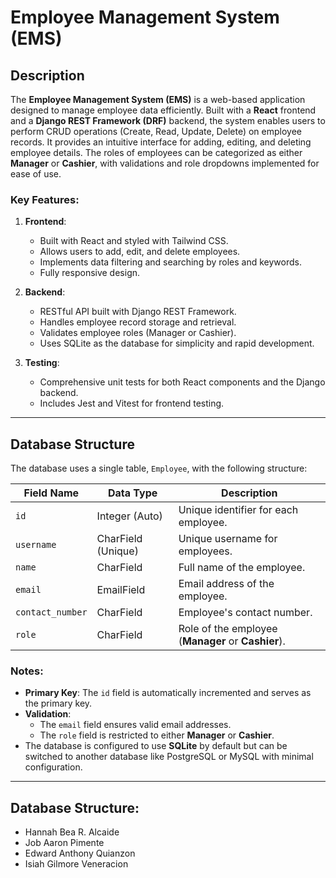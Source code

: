 # Employee Management System (EMS)

## Description
The **Employee Management System (EMS)** is a web-based application designed to manage employee data efficiently. Built with a **React** frontend and a **Django REST Framework (DRF)** backend, the system enables users to perform CRUD operations (Create, Read, Update, Delete) on employee records. It provides an intuitive interface for adding, editing, and deleting employee details. The roles of employees can be categorized as either **Manager** or **Cashier**, with validations and role dropdowns implemented for ease of use.

### Key Features:
1. **Frontend**:
   - Built with React and styled with Tailwind CSS.
   - Allows users to add, edit, and delete employees.
   - Implements data filtering and searching by roles and keywords.
   - Fully responsive design.

2. **Backend**:
   - RESTful API built with Django REST Framework.
   - Handles employee record storage and retrieval.
   - Validates employee roles (Manager or Cashier).
   - Uses SQLite as the database for simplicity and rapid development.

3. **Testing**:
   - Comprehensive unit tests for both React components and the Django backend.
   - Includes Jest and Vitest for frontend testing.

---
## Database Structure

The database uses a single table, `Employee`, with the following structure:

| **Field Name**     | **Data Type**         | **Description**                    |
|---------------------|-----------------------|-------------------------------------|
| `id`               | Integer (Auto)        | Unique identifier for each employee. |
| `username`         | CharField (Unique)    | Unique username for employees.       |
| `name`             | CharField            | Full name of the employee.          |
| `email`            | EmailField           | Email address of the employee.       |
| `contact_number`   | CharField            | Employee's contact number.          |
| `role`             | CharField            | Role of the employee (**Manager** or **Cashier**). |

### Notes:
- **Primary Key**: The `id` field is automatically incremented and serves as the primary key.
- **Validation**: 
  - The `email` field ensures valid email addresses.
  - The `role` field is restricted to either **Manager** or **Cashier**.
- The database is configured to use **SQLite** by default but can be switched to another database like PostgreSQL or MySQL with minimal configuration.


---
## Database Structure: 
- Hannah Bea R. Alcaide
- Job Aaron Pimente
- Edward Anthony Quianzon
- Isiah Gilmore Veneracion